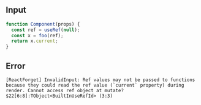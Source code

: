 
## Input

```javascript
function Component(props) {
  const ref = useRef(null);
  const x = foo(ref);
  return x.current;
}

```


## Error

```
[ReactForget] InvalidInput: Ref values may not be passed to functions because they could read the ref value (`current` property) during render. Cannot access ref object at mutate? $22[6:8]:TObject<BuiltInUseRefId> (3:3)
```
          
      